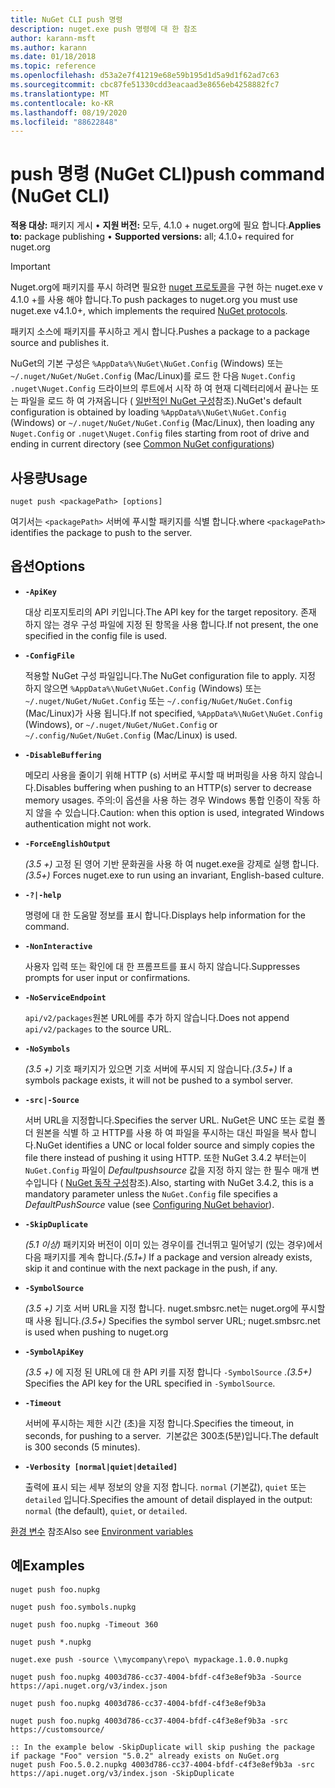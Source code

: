 ```yaml
---
title: NuGet CLI push 명령
description: nuget.exe push 명령에 대 한 참조
author: karann-msft
ms.author: karann
ms.date: 01/18/2018
ms.topic: reference
ms.openlocfilehash: d53a2e7f41219e68e59b195d1d5a9d1f62ad7c63
ms.sourcegitcommit: cbc87fe51330cdd3eacaad3e8656eb4258882fc7
ms.translationtype: MT
ms.contentlocale: ko-KR
ms.lasthandoff: 08/19/2020
ms.locfileid: "88622848"
---
```

# <a name="push-command-nuget-cli"></a><span data-ttu-id="776d4-103">push 명령 (NuGet CLI)</span><span class="sxs-lookup"><span data-stu-id="776d4-103">push command (NuGet CLI)</span></span>

<span data-ttu-id="776d4-104">**적용 대상:** 패키지 게시 &bullet; **지원 버전:** 모두, 4.1.0 + nuget.org에 필요 합니다.</span><span class="sxs-lookup"><span data-stu-id="776d4-104">**Applies to:** package publishing &bullet; **Supported versions:** all; 4.1.0+ required for nuget.org</span></span>

> [!Important]
> <span data-ttu-id="776d4-105">Nuget.org에 패키지를 푸시 하려면 필요한 [nuget 프로토콜](../../api/nuget-protocols.md)을 구현 하는 nuget.exe v 4.1.0 +를 사용 해야 합니다.</span><span class="sxs-lookup"><span data-stu-id="776d4-105">To push packages to nuget.org you must use nuget.exe v4.1.0+, which implements the required [NuGet protocols](../../api/nuget-protocols.md).</span></span>

<span data-ttu-id="776d4-106">패키지 소스에 패키지를 푸시하고 게시 합니다.</span><span class="sxs-lookup"><span data-stu-id="776d4-106">Pushes a package to a package source and publishes it.</span></span>

<span data-ttu-id="776d4-107">NuGet의 기본 구성은 `%AppData%\NuGet\NuGet.Config` (Windows) 또는 `~/.nuget/NuGet/NuGet.Config` (Mac/Linux)를 로드 한 다음 `Nuget.Config` `.nuget\Nuget.Config` 드라이브의 루트에서 시작 하 여 현재 디렉터리에서 끝나는 또는 파일을 로드 하 여 가져옵니다 ( [일반적인 NuGet 구성](../../consume-packages/configuring-nuget-behavior.md)참조).</span><span class="sxs-lookup"><span data-stu-id="776d4-107">NuGet's default configuration is obtained by loading `%AppData%\NuGet\NuGet.Config` (Windows) or `~/.nuget/NuGet/NuGet.Config` (Mac/Linux), then loading any `Nuget.Config` or `.nuget\Nuget.Config` files starting from root of drive and ending in current directory (see [Common NuGet configurations](../../consume-packages/configuring-nuget-behavior.md))</span></span>

## <a name="usage"></a><span data-ttu-id="776d4-108">사용량</span><span class="sxs-lookup"><span data-stu-id="776d4-108">Usage</span></span>

```cli
nuget push <packagePath> [options]
```

<span data-ttu-id="776d4-109">여기서는 `<packagePath>` 서버에 푸시할 패키지를 식별 합니다.</span><span class="sxs-lookup"><span data-stu-id="776d4-109">where `<packagePath>` identifies the package to push to the server.</span></span>

## <a name="options"></a><span data-ttu-id="776d4-110">옵션</span><span class="sxs-lookup"><span data-stu-id="776d4-110">Options</span></span>

- **`-ApiKey`**

  <span data-ttu-id="776d4-111">대상 리포지토리의 API 키입니다.</span><span class="sxs-lookup"><span data-stu-id="776d4-111">The API key for the target repository.</span></span> <span data-ttu-id="776d4-112">존재 하지 않는 경우 구성 파일에 지정 된 항목을 사용 합니다.</span><span class="sxs-lookup"><span data-stu-id="776d4-112">If not present,  the one specified in the config file is used.</span></span>

- **`-ConfigFile`**

  <span data-ttu-id="776d4-113">적용할 NuGet 구성 파일입니다.</span><span class="sxs-lookup"><span data-stu-id="776d4-113">The NuGet configuration file to apply.</span></span> <span data-ttu-id="776d4-114">지정 하지 않으면 `%AppData%\NuGet\NuGet.Config` (Windows) 또는 `~/.nuget/NuGet/NuGet.Config` 또는 `~/.config/NuGet/NuGet.Config` (Mac/Linux)가 사용 됩니다.</span><span class="sxs-lookup"><span data-stu-id="776d4-114">If not specified, `%AppData%\NuGet\NuGet.Config` (Windows), or `~/.nuget/NuGet/NuGet.Config` or `~/.config/NuGet/NuGet.Config` (Mac/Linux) is used.</span></span>

- **`-DisableBuffering`**

  <span data-ttu-id="776d4-115">메모리 사용을 줄이기 위해 HTTP (s) 서버로 푸시할 때 버퍼링을 사용 하지 않습니다.</span><span class="sxs-lookup"><span data-stu-id="776d4-115">Disables buffering when pushing to an HTTP(s) server to decrease memory usages.</span></span> <span data-ttu-id="776d4-116">주의:이 옵션을 사용 하는 경우 Windows 통합 인증이 작동 하지 않을 수 있습니다.</span><span class="sxs-lookup"><span data-stu-id="776d4-116">Caution: when this option is used, integrated Windows authentication might not work.</span></span>

- **`-ForceEnglishOutput`**

  <span data-ttu-id="776d4-117">*(3.5 +)* 고정 된 영어 기반 문화권을 사용 하 여 nuget.exe을 강제로 실행 합니다.</span><span class="sxs-lookup"><span data-stu-id="776d4-117">*(3.5+)* Forces nuget.exe to run using an invariant, English-based culture.</span></span>

- **`-?|-help`**

  <span data-ttu-id="776d4-118">명령에 대 한 도움말 정보를 표시 합니다.</span><span class="sxs-lookup"><span data-stu-id="776d4-118">Displays help information for the command.</span></span>

- **`-NonInteractive`**

  <span data-ttu-id="776d4-119">사용자 입력 또는 확인에 대 한 프롬프트를 표시 하지 않습니다.</span><span class="sxs-lookup"><span data-stu-id="776d4-119">Suppresses prompts for user input or confirmations.</span></span>

- **`-NoServiceEndpoint`**

  <span data-ttu-id="776d4-120">`api/v2/packages`원본 URL에를 추가 하지 않습니다.</span><span class="sxs-lookup"><span data-stu-id="776d4-120">Does not append `api/v2/packages` to the source URL.</span></span>

- **`-NoSymbols`**

  <span data-ttu-id="776d4-121">*(3.5 +)* 기호 패키지가 있으면 기호 서버에 푸시되 지 않습니다.</span><span class="sxs-lookup"><span data-stu-id="776d4-121">*(3.5+)* If a symbols package exists, it will not be pushed to a symbol server.</span></span>

- **`-src|-Source`**

  <span data-ttu-id="776d4-122">서버 URL을 지정합니다.</span><span class="sxs-lookup"><span data-stu-id="776d4-122">Specifies the server URL.</span></span> <span data-ttu-id="776d4-123">NuGet은 UNC 또는 로컬 폴더 원본을 식별 하 고 HTTP를 사용 하 여 파일을 푸시하는 대신 파일을 복사 합니다.</span><span class="sxs-lookup"><span data-stu-id="776d4-123">NuGet identifies a UNC or local folder source and simply copies the file there instead of pushing it using HTTP.</span></span>  <span data-ttu-id="776d4-124">또한 NuGet 3.4.2 부터는이 `NuGet.Config` 파일이 *Defaultpushsource* 값을 지정 하지 않는 한 필수 매개 변수입니다 ( [NuGet 동작 구성](../../consume-packages/configuring-nuget-behavior.md)참조).</span><span class="sxs-lookup"><span data-stu-id="776d4-124">Also, starting with NuGet 3.4.2, this is a mandatory parameter unless the `NuGet.Config` file specifies a *DefaultPushSource* value (see [Configuring NuGet behavior](../../consume-packages/configuring-nuget-behavior.md)).</span></span>

- **`-SkipDuplicate`**

  <span data-ttu-id="776d4-125">*(5.1 이상)* 패키지와 버전이 이미 있는 경우이를 건너뛰고 밀어넣기 (있는 경우)에서 다음 패키지를 계속 합니다.</span><span class="sxs-lookup"><span data-stu-id="776d4-125">*(5.1+)* If a package and version already exists, skip it and continue with the next package in the push, if any.</span></span>

- **`-SymbolSource`**

  <span data-ttu-id="776d4-126">*(3.5 +)* 기호 서버 URL을 지정 합니다. nuget.smbsrc.net는 nuget.org에 푸시할 때 사용 됩니다.</span><span class="sxs-lookup"><span data-stu-id="776d4-126">*(3.5+)* Specifies the symbol server URL; nuget.smbsrc.net is used when pushing to nuget.org</span></span>

- **`-SymbolApiKey`**

  <span data-ttu-id="776d4-127">*(3.5 +)* 에 지정 된 URL에 대 한 API 키를 지정 합니다 `-SymbolSource` .</span><span class="sxs-lookup"><span data-stu-id="776d4-127">*(3.5+)* Specifies the API key for the URL specified in `-SymbolSource`.</span></span>

- **`-Timeout`**

  <span data-ttu-id="776d4-128">서버에 푸시하는 제한 시간 (초)을 지정 합니다.</span><span class="sxs-lookup"><span data-stu-id="776d4-128">Specifies the timeout, in seconds, for pushing to a server.</span></span> <span data-ttu-id="776d4-129"> 기본값은 300초(5분)입니다.</span><span class="sxs-lookup"><span data-stu-id="776d4-129">The default is 300 seconds (5 minutes).</span></span>

- **`-Verbosity [normal|quiet|detailed]`**

  <span data-ttu-id="776d4-130">출력에 표시 되는 세부 정보의 양을 지정 합니다. `normal` (기본값), `quiet` 또는 `detailed` 입니다.</span><span class="sxs-lookup"><span data-stu-id="776d4-130">Specifies the amount of detail displayed in the output: `normal` (the default), `quiet`, or `detailed`.</span></span>


<span data-ttu-id="776d4-131">[환경 변수](cli-ref-environment-variables.md) 참조</span><span class="sxs-lookup"><span data-stu-id="776d4-131">Also see [Environment variables](cli-ref-environment-variables.md)</span></span>

## <a name="examples"></a><span data-ttu-id="776d4-132">예</span><span class="sxs-lookup"><span data-stu-id="776d4-132">Examples</span></span>

```cli
nuget push foo.nupkg

nuget push foo.symbols.nupkg

nuget push foo.nupkg -Timeout 360

nuget push *.nupkg

nuget.exe push -source \\mycompany\repo\ mypackage.1.0.0.nupkg

nuget push foo.nupkg 4003d786-cc37-4004-bfdf-c4f3e8ef9b3a -Source https://api.nuget.org/v3/index.json

nuget push foo.nupkg 4003d786-cc37-4004-bfdf-c4f3e8ef9b3a

nuget push foo.nupkg 4003d786-cc37-4004-bfdf-c4f3e8ef9b3a -src https://customsource/

:: In the example below -SkipDuplicate will skip pushing the package if package "Foo" version "5.0.2" already exists on NuGet.org
nuget push Foo.5.0.2.nupkg 4003d786-cc37-4004-bfdf-c4f3e8ef9b3a -src https://api.nuget.org/v3/index.json -SkipDuplicate
```
